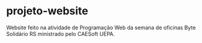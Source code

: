 # projeto-website

Website feito na atividade de Programação Web da semana de oficinas Byte Solidário RS ministrado pelo CAESoft UEPA.

